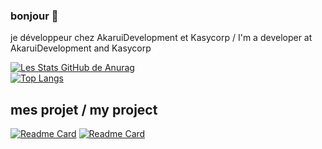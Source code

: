 ### bonjour 👋
je développeur chez AkaruiDevelopment et Kasycorp / 
I'm a developer at AkaruiDevelopment and Kasycorp
<!--
**wiltark/wiltark** is a ✨ _special_ ✨ repository because its `README.md` (this file) appears on your GitHub profile.

Here are some ideas to get you started:

- 🔭 I’m currently working on ...
- 🌱 I’m currently learning ...
- 👯 I’m looking to collaborate on ...
- 🤔 I’m looking for help with ...
- 💬 Ask me about ...
- 📫 How to reach me: ...
- 😄 Pronouns: ...
- ⚡ Fun fact: ...
-->

[![Les Stats GitHub de Anurag](https://github-readme-stats.vercel.app/api?username=wiltark)](https://github.com/anuraghazra/github-readme-stats)
<br>
[![Top Langs](https://github-readme-stats.vercel.app/api/top-langs/?username=wiltark)](https://github.com/anuraghazra/github-readme-stats)<br>
## mes projet / my project<br>
[![Readme Card](https://github-readme-stats.vercel.app/api/pin/?username=wiltark&repo=kasylauncher)](https://github.com/anuraghazra/github-readme-stats)
[![Readme Card](https://github-readme-stats.vercel.app/api/pin/?username=AkaruiDevelopment&repo=aoi.panel)](https://github.com/anuraghazra/github-readme-stats)

